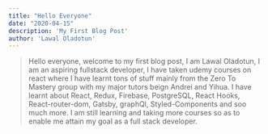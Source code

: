 ```yaml
---
title: "Hello Everyone"
date: "2020-04-15"
description: 'My First Blog Post'
author: 'Lawal Oladotun'
---
```



> Hello everyone, welcome to my first blog post, I am Lawal Oladotun, I am 
> an aspiring fullstack developer, I have taken udemy courses on react where I have learnt tons of 
> stuff mainly from the Zero To Mastery group with my major tutors beign Andrei and Yihua. 
> I have learnt about React, Redux, Firebase, PostgreSQL, React Hooks, React-router-dom, Gatsby,
> graphQl, Styled-Components and soo much more. I am still learning and taking more courses so as to enable 
> me attain my goal as a full stack developer.

